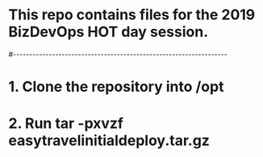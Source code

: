 # This repo contains files for the 2019 BizDevOps HOT day session.
#------------------------------------------------------------------
# 1. Clone the repository into /opt
# 2. Run tar -pxvzf easytravelinitialdeploy.tar.gz
